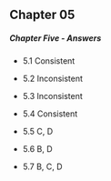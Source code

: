 ## Chapter 05  

##### Chapter Five - Answers

- 5.1 Consistent

- 5.2 Inconsistent

- 5.3 Inconsistent

- 5.4 Consistent

- 5.5 C, D

- 5.6 B, D

- 5.7 B, C, D